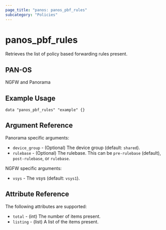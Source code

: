 ```yaml
---
page_title: "panos: panos_pbf_rules"
subcategory: "Policies"
---
```


# panos_pbf_rules

Retrieves the list of policy based forwarding rules present.


## PAN-OS

NGFW and Panorama


## Example Usage

```hcl
data "panos_pbf_rules" "example" {}
```


## Argument Reference

Panorama specific arguments:

* `device_group` - (Optional) The device group (default: `shared`).
* `rulebase` - (Optional) The rulebase.  This can be `pre-rulebase` (default),
  `post-rulebase`, or `rulebase`.

NGFW specific arguments:

* `vsys` - The vsys (default: `vsys1`).


## Attribute Reference

The following attributes are supported:

* `total` - (int) The number of items present.
* `listing` - (list) A list of the items present.
